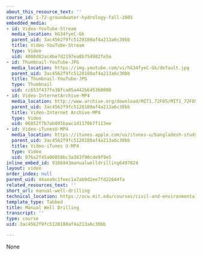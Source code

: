 ```yaml
---
about_this_resource_text: ''
course_id: 1-72-groundwater-hydrology-fall-2005
embedded_media:
- id: Video-YouTube-Stream
  media_location: hG34fyeC-Gk
  parent_uid: 3ac4562f9fc5128180af4a213a6c30bb
  title: Video-YouTube-Stream
  type: Video
  uid: 4088d83ac4be7d2197ea8b754982fe5a
- id: Thumbnail-YouTube-JPG
  media_location: https://img.youtube.com/vi/hG34fyeC-Gk/default.jpg
  parent_uid: 3ac4562f9fc5128180af4a213a6c30bb
  title: Thumbnail-YouTube-JPG
  type: Thumbnail
  uid: cc653f437fe38fca05a442b645360008
- id: Video-InternetArchive-MP4
  media_location: http://www.archive.org/download/MIT1.72F05/MIT1_72F05_bangladesh_220k.mp4
  parent_uid: 3ac4562f9fc5128180af4a213a6c30bb
  title: Video-Internet Archive-MP4
  type: Video
  uid: 06852f7b7ab895baac1d1170b7f113ee
- id: Video-iTunesU-MP4
  media_location: https://itunes.apple.com/us/itunes-u/bangladesh-study-manual-well/id626973433?i=139922923
  parent_uid: 3ac4562f9fc5128180af4a213a6c30bb
  title: Video-iTunes U-MP4
  type: Video
  uid: 076a2f45a06058bc3a363f90cde9f9e5
inline_embed_id: 9166943manualwelldrilling6497024
layout: video
order_index: null
parent_uid: 44aea9c1feec1a7ab9d2ee7fd22644fa
related_resources_text: ''
short_url: manual-well-drilling
technical_location: https://ocw.mit.edu/courses/civil-and-environmental-engineering/1-72-groundwater-hydrology-fall-2005/bangladesh-study/manual-well-drilling
template_type: Tabbed
title: Manual Well Drilling
transcript: ''
type: course
uid: 3ac4562f9fc5128180af4a213a6c30bb

---
```

None